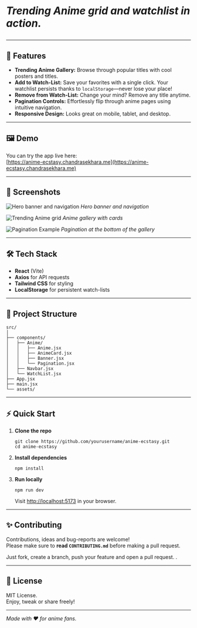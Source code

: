 

<h1 align="center> Anime Ecstasy 🎬 </h1>

Welcome to **Anime Ecstasy** – your browser’s new home for discovering, organizing, and binging on trending anime!  
This project is a simple and fun single-page React app where you can browse popular anime, view details, and manage your personal “Watch-list” right from your browser.

![Project preview](image-2.png)
*Trending Anime grid and watchlist in action.*

---

## 🚀 Features

- **Trending Anime Gallery:** Browse through popular titles with cool posters and titles.
- **Add to Watch-List:** Save your favorites with a single click. Your watchlist persists thanks to `localStorage`—never lose your place!
- **Remove from Watch-List:** Change your mind? Remove any title anytime.
- **Pagination Controls:** Effortlessly flip through anime pages using intuitive navigation.
- **Responsive Design:** Looks great on mobile, tablet, and desktop.

---

## 🖼️ Demo

You can try the app live here:  
[https://anime-ecstasy.chandrasekhara.me](https://anime-ecstasy.chandrasekhara.me)

---

## 📸 Screenshots

![Hero banner and navigation](image.png)
*Hero banner and navigation*

![Trending Anime grid](image-1.png)
*Anime gallery with cards*

![Pagination Example](image-3.png)
*Pagination at the bottom of the gallery*

---

## 🛠️ Tech Stack

- **React** (Vite)
- **Axios** for API requests
- **Tailwind CSS** for styling
- **LocalStorage** for persistent watch-lists

---

## 📂 Project Structure

```
src/
│
├── components/
│   ├── Anime/
│   │   ├── Anime.jsx
│   │   ├── AnimeCard.jsx
│   │   ├── Banner.jsx
│   │   └── Pagination.jsx
│   ├── Navbar.jsx
│   └── WatchList.jsx
├── App.jsx
├── main.jsx
└── assets/
```

---

## ⚡ Quick Start

1. **Clone the repo**
    ```
    git clone https://github.com/yourusername/anime-ecstasy.git
    cd anime-ecstasy
    ```

2. **Install dependencies**
    ```
    npm install
    ```

3. **Run locally**
    ```
    npm run dev
    ```
    Visit [http://localhost:5173](http://localhost:5173) in your browser.

---

## ✨ Contributing

Contributions, ideas and bug-reports are welcome!  
Please make sure to **read `CONTRIBUTING.md`** before making a pull request.

Just fork, create a branch, push your feature and open a pull request.
.

---

## 📄 License

MIT License.  
Enjoy, tweak or share freely!

---

*Made with ❤️ for anime fans.*



